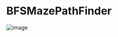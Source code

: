 # BFSMazePathFinder
![image](https://github.com/user-attachments/assets/94da884d-a702-40ef-9129-39fdf1bfb0d5)
